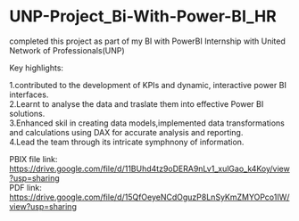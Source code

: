 # UNP-Project_Bi-With-Power-BI_HR

completed this project as part of my BI with PowerBI Internship with United Network of Professionals(UNP)

Key highlights:

1.contributed to the development of KPIs and dynamic, interactive power BI interfaces.           
2.Learnt to analyse the data and traslate them into effective Power BI solutions.                      
3.Enhanced skil in creating data models,implemented data transformations and calculations using DAX for accurate analysis and reporting.       
4.Lead the team through its intricate symphnony of information.           

PBIX file link: https://drive.google.com/file/d/11BUhd4tz9oDERA9nLv1_xulGao_k4Koy/view?usp=sharing          
PDF link: https://drive.google.com/file/d/15QfOeyeNCdOguzP8LnSyKmZMYOPco1IW/view?usp=sharing

